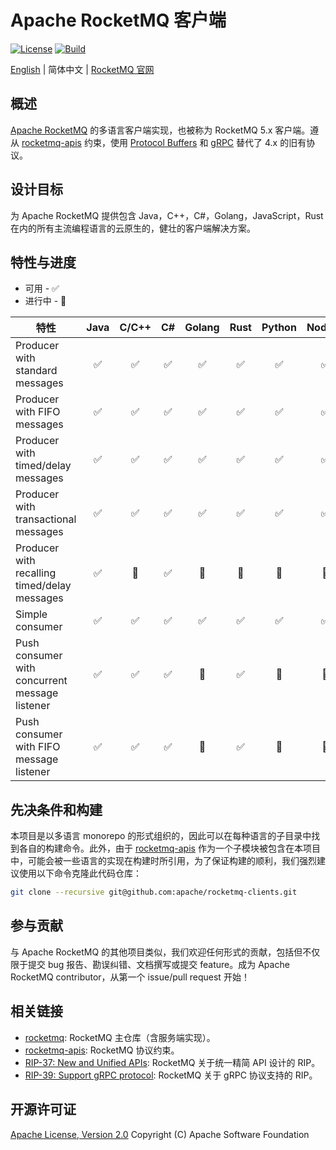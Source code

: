 # Apache RocketMQ 客户端

[![License][license-image]][license-url] [![Build][build-image]][build-url]

[English](README.md) | 简体中文 | [RocketMQ 官网](https://rocketmq.apache.org/)

## 概述

[Apache RocketMQ](https://rocketmq.apache.org/) 的多语言客户端实现，也被称为 RocketMQ 5.x 客户端。遵从 [rocketmq-apis](https://github.com/apache/rocketmq-apis) 约束，使用 [Protocol Buffers](https://developers.google.com/protocol-buffers) 和 [gRPC](https://grpc.io/) 替代了 4.x 的旧有协议。

## 设计目标

为 Apache RocketMQ 提供包含 Java，C++，C#，Golang，JavaScript，Rust 在内的所有主流编程语言的云原生的，健壮的客户端解决方案。

## 特性与进度

* 可用 - ✅
* 进行中 - 🚧

| 特性                                             | Java  | C/C++  |  C#   | Golang | Rust | Python | Node.js |  PHP  |
|------------------------------------------------| :---: |:------:|:-----:|:------:|:----:|:------:|:-------:| :---: |
| Producer with standard messages                |   ✅   |   ✅    |   ✅   |   ✅    |  ✅   |   ✅    |    ✅    |   🚧   |
| Producer with FIFO messages                    |   ✅   |   ✅    |   ✅   |   ✅    |  ✅   |   ✅    |    ✅    |   🚧   |
| Producer with timed/delay messages             |   ✅   |   ✅    |   ✅   |   ✅    |  ✅   |   ✅    |    ✅    |   🚧   |
| Producer with transactional messages           |   ✅   |   ✅    |   ✅   |   ✅    |  ✅   |   ✅    |    ✅    |   🚧   |
| Producer with recalling timed/delay messages   |   ✅   |   🚧   |   ✅    |   🚧   |   🚧   |    🚧    |   🚧    |   🚧   |
| Simple consumer                                |   ✅   |   ✅    |   ✅   |   ✅    |  ✅   |   ✅    |    ✅    |   🚧   |
| Push consumer with concurrent message listener |   ✅   |   ✅    |  ✅   |   🚧   |  ✅   |   🚧   |   🚧    |   🚧   |
| Push consumer with FIFO message listener       |   ✅   |   ✅    |  ✅   |   🚧   |  ✅   |   🚧   |   🚧    |   🚧   |

## 先决条件和构建

本项目是以多语言 monorepo 的形式组织的，因此可以在每种语言的子目录中找到各自的构建命令。此外，由于 [rocketmq-apis](https://github.com/apache/rocketmq-apis) 作为一个子模块被包含在本项目中，可能会被一些语言的实现在构建时所引用，为了保证构建的顺利，我们强烈建议使用以下命令克隆此代码仓库：

```sh
git clone --recursive git@github.com:apache/rocketmq-clients.git
```

## 参与贡献

与 Apache RocketMQ 的其他项目类似，我们欢迎任何形式的贡献，包括但不仅限于提交 bug 报告、勘误纠错、文档撰写或提交 feature。成为 Apache RocketMQ contributor，从第一个 issue/pull request 开始！

## 相关链接

* [rocketmq](https://github.com/apache/rocketmq): RocketMQ 主仓库（含服务端实现）。
* [rocketmq-apis](https://github.com/apache/rocketmq-apis): RocketMQ 协议约束。
* [RIP-37: New and Unified APIs](https://shimo.im/docs/m5kv92OeRRU8olqX): RocketMQ 关于统一精简 API 设计的 RIP。
* [RIP-39: Support gRPC protocol](https://shimo.im/docs/gXqmeEPYgdUw5bqo): RocketMQ 关于 gRPC 协议支持的 RIP。

## 开源许可证

[Apache License, Version 2.0](http://www.apache.org/licenses/LICENSE-2.0.html) Copyright (C) Apache Software Foundation

[license-image]: https://img.shields.io/badge/license-Apache%202-4EB1BA.svg
[license-url]: https://www.apache.org/licenses/LICENSE-2.0.html
[build-image]: https://github.com/apache/rocketmq-clients/actions/workflows/build.yml/badge.svg
[build-url]: https://github.com/apache/rocketmq-clients/actions/workflows/build.yml
